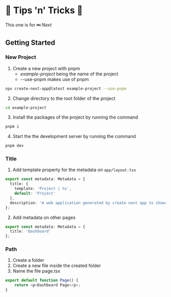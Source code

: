 # 🍆 Tips 'n' Tricks 🎃

This one is for ⏭️ *Next*


## Getting Started

### New Project

1. Create a new project with pnpm
    - *example-project* being the name of the project
    - --use-pnpm makes use of pnpm
```sh
npx create-next-app@latest example-project --use-pnpm
```
2. Change directory to the root folder of the project
```sh
cd example-project
```
3. Install the packages of the project by running the command
```sh
pnpm i
```
4. Start the the development server by running the command
```sh
pnpm dev
```

### Title

1. Add template property for the metadata on `app/layout.tsx`
```ts
export const metadata: Metadata = {
  title: {
    template: 'Project | %s',
    default: 'Project'
  },
  description: 'A web application generated by create next app to showcase the Project'
};
```
2. Add metadata on other pages
```ts
export const metadata: Metadata = {
  title: 'Dashboard'
};
```

### Path

1. Create a folder
2. Create a new file inside the created folder
3. Name the file page.tsx
```ts
export default function Page() {
    return <p>Dashboard Page</p>;
}
```
